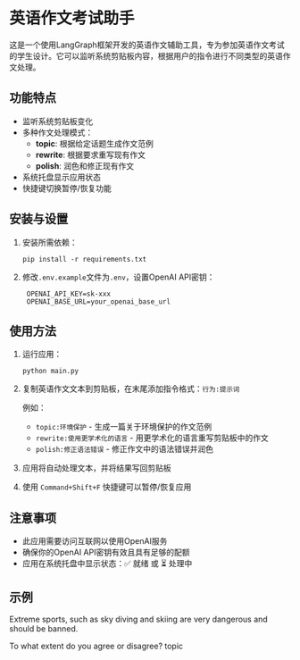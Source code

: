 # 英语作文考试助手

这是一个使用LangGraph框架开发的英语作文辅助工具，专为参加英语作文考试的学生设计。它可以监听系统剪贴板内容，根据用户的指令进行不同类型的英语作文处理。

## 功能特点

- 监听系统剪贴板变化
- 多种作文处理模式：
  - **topic**: 根据给定话题生成作文范例
  - **rewrite**: 根据要求重写现有作文
  - **polish**: 润色和修正现有作文
- 系统托盘显示应用状态
- 快捷键切换暂停/恢复功能

## 安装与设置

1. 安装所需依赖：
   ```
   pip install -r requirements.txt
   ```

2. 修改`.env.example`文件为`.env`，设置OpenAI API密钥：
   ```
    OPENAI_API_KEY=sk-xxx
    OPENAI_BASE_URL=your_openai_base_url
   ```

## 使用方法

1. 运行应用：
   ```
   python main.py
   ```

2. 复制英语作文文本到剪贴板，在末尾添加指令格式：`行为:提示词`
   
   例如：
   - `topic:环境保护` - 生成一篇关于环境保护的作文范例
   - `rewrite:使用更学术化的语言` - 用更学术化的语言重写剪贴板中的作文
   - `polish:修正语法错误` - 修正作文中的语法错误并润色

3. 应用将自动处理文本，并将结果写回剪贴板

4. 使用 `Command+Shift+F` 快捷键可以暂停/恢复应用

## 注意事项

- 此应用需要访问互联网以使用OpenAI服务
- 确保你的OpenAI API密钥有效且具有足够的配额
- 应用在系统托盘中显示状态：✅ 就绪 或 ⏳ 处理中 

## 示例

Extreme sports, such as sky diving and skiing are very dangerous and should be banned.

To what extent do you agree or disagree?
topic
